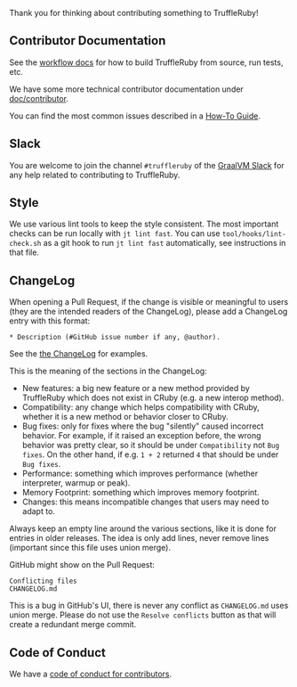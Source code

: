 Thank you for thinking about contributing something to TruffleRuby!

## Contributor Documentation

See the [workflow docs](doc/contributor/workflow.md) for how to build TruffleRuby from source, run tests, etc.

We have some more technical contributor documentation under [doc/contributor](doc/contributor).

You can find the most common issues described in a [How-To Guide](doc/contributor/how-to-guide.md).

## Slack

You are welcome to join the channel `#truffleruby` of the
[GraalVM Slack](https://www.graalvm.org/slack-invitation/)
for any help related to contributing to TruffleRuby.

## Style

We use various lint tools to keep the style consistent.
The most important checks can be run locally with `jt lint fast`.
You can use `tool/hooks/lint-check.sh` as a git hook to run `jt lint fast` automatically, see instructions in that file.

## ChangeLog

When opening a Pull Request, if the change is visible or meaningful to users (they are the intended readers of the ChangeLog),
please add a ChangeLog entry with this format:

```
* Description (#GitHub issue number if any, @author).
```

See the [the ChangeLog](CHANGELOG.md) for examples.

This is the meaning of the sections in the ChangeLog:
* New features: a big new feature or a new method provided by TruffleRuby which does not exist in CRuby (e.g. a new interop method).
* Compatibility: any change which helps compatibility with CRuby, whether it is a new method or behavior closer to CRuby.
* Bug fixes: only for fixes where the bug "silently" caused incorrect behavior.
  For example, if it raised an exception before, the wrong behavior was pretty clear, so it should be under `Compatibility` not `Bug fixes`.
  On the other hand, if e.g. `1 + 2` returned `4` that should be under `Bug fixes`.
* Performance: something which improves performance (whether interpreter, warmup or peak).
* Memory Footprint: something which improves memory footprint.
* Changes: this means incompatible changes that users may need to adapt to.

Always keep an empty line around the various sections, like it is done for entries in older releases.
The idea is only add lines, never remove lines (important since this file uses union merge).

GitHub might show on the Pull Request:
```
Conflicting files
CHANGELOG.md
```
This is a bug in GitHub's UI, there is never any conflict as `CHANGELOG.md` uses union merge.
Please do not use the `Resolve conflicts` button as that will create a redundant merge commit.

## Code of Conduct

We have a [code of conduct for contributors](https://www.contributor-covenant.org/version/1/4/code-of-conduct/).
